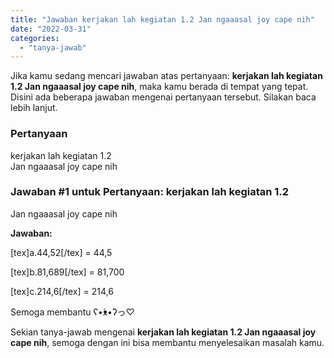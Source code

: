 ```yaml
---
title: "Jawaban kerjakan lah kegiatan 1.2 Jan ngaaasal joy cape nih"
date: "2022-03-31"
categories: 
  - "tanya-jawab"
---
```


Jika kamu sedang mencari jawaban atas pertanyaan: **kerjakan lah kegiatan 1.2 Jan ngaaasal joy cape nih**, maka kamu berada di tempat yang tepat. Disini ada beberapa jawaban mengenai pertanyaan tersebut. Silakan baca lebih lanjut.

### Pertanyaan

kerjakan lah kegiatan 1.2  
Jan ngaaasal joy cape nih

### Jawaban #1 untuk Pertanyaan: kerjakan lah kegiatan 1.2  
Jan ngaaasal joy cape nih

**Jawaban:**

\[tex\]a.44,52\[/tex\] = 44,5

\[tex\]b.81,689\[/tex\] = 81,700

\[tex\]c.214,6\[/tex\] = 214,6

Semoga membantu ʕ•́ᴥ•̀ʔっ♡

Sekian tanya-jawab mengenai **kerjakan lah kegiatan 1.2 Jan ngaaasal joy cape nih**, semoga dengan ini bisa membantu menyelesaikan masalah kamu.
